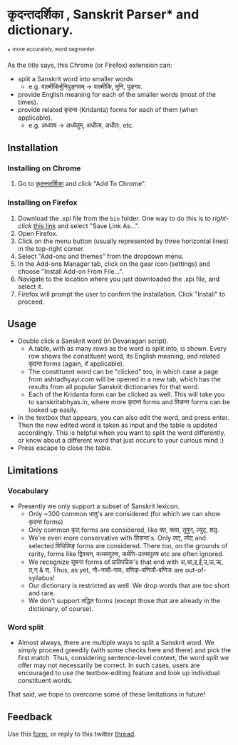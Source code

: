 # कृदन्तदर्शिका , Sanskrit Parser* and dictionary.

\* <sup>more accurately, word segmenter.</sup>

As the title says, this Chrome (or Firefox) extension can:
- split a Sanskrit word into smaller words
  - e.g. वाल्मीकिर्मुनिपुङ्गवम्‌ → वाल्मीकि, मुनि, पुङ्गव.
- provide English meaning for each of the smaller words (most of the times).
- provide related कृदन्त (Kridanta) forms for each of them (when applicable).
  - e.g. अध्याय → अध्येतुम्, अधीत्य, अधीतः, etc.

## Installation
### Installing on Chrome
1. Go to [कृदन्तदर्शिका](https://t.co/9BwPXbIGzy) and click "Add To Chrome".
### Installing on Firefox
1. Download the .xpi file from the `bin` folder. One way to do this is to _right-click_ [this link](https://github.com/sumanthegde/kridantaclient/raw/main/bin/64f65bb13fe045c6acfa-2.0.9.5.xpi) and select "Save Link As...".
1. Open Firefox.
1. Click on the menu button (usually represented by three horizontal lines) in the top-right corner.
1. Select "Add-ons and themes" from the dropdown menu.
1. In the Add-ons Manager tab, click on the gear icon (settings) and choose "Install Add-on From File...".
1. Navigate to the location where you just downloaded the .xpi file, and select it.
1. Firefox will prompt the user to confirm the installation. Click "Install" to proceed.

## Usage
- Double click a Sanskrit word (in Devanagari script).
  - A table, with as many rows as the word is split into, is shown. Every row shows the constituent word, its English meaning, and related कृदन्त forms (again, if applicable).
  - The constituent word can be "clicked" too, in which case a page from ashtadhyayi.com will be opened in a new tab, which has the results from all popular Sanskrit dictionaries for that word.
  - Each of the Kridanta form can be clicked as well. This will take you to sanskritabhyas.in, where more कृदन्त forms and तिङन्त forms can be looked up easily.
- In the textbox that appears, you can also edit the word, and press enter. Then the new edited word is taken as input and the table is updated accordingly. This is helpful when you want to split the word differently, or know about a different word that just occurs to your curious mind :)
- Press escape to close the table.

## Limitations
### Vocabulary
- Presently we only support a subset of Sanskrit lexicon.
  - Only ~300 common धातु's are considered (for which we can show कृदन्त forms)
  - Only common कृत् forms are considered, like क्त, क्त्वा, तुमुन्, ल्युट्, शतृ.
  - We're even more conservative with तिङन्त's. Only लट्, लोट् and selected विधिलिङ् forms are considered. There too, on the grounds of rarity, forms like द्विवचन, मध्यमपुरुष, कर्मणि-उत्तमपुरुष etc are often ignored.
  - We recognize सुबन्त forms of प्रातिपदिक's that end with अ,आ,इ,ई,उ,ऊ,ऋ, त्,न् & स्. Thus, as yet, नौः-नावौ-नावः, वणिक्-वणिजौ-वणिजः are out-of-syllabus!
  - Our dictionary is restricted as well. We drop words that are too short and rare. 
  - We don't support तद्धित forms (except those that are already in the dictionary, of course).
### Word split
- Almost always, there are multiple ways to split a Sanskrit word. We simply proceed greedily (with some checks here and there)  and pick the first match. Thus, considering sentence-level context, the word split we offer may not necessarily be correct. In such cases, users are encouraged to use the textbox-editing feature and look up individual constituent words.

That said, we hope to overcome some of these limitations in future!
  
##  Feedback
Use this [form](https://forms.gle/VUzn9PkFUVNP4DSb9), or reply to this twitter [thread](https://twitter.com/sumanthegde/status/1623233287308320768?s=20).

